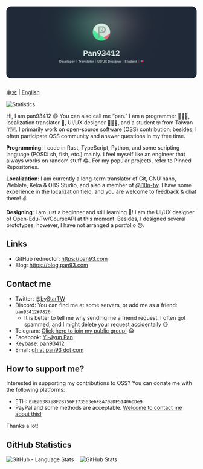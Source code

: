 # ![pan93412, a developer, translator and a UI/UX designer from 🇹🇼](components/Header/Main.svg)

[中文](./README.md) | [English](./README.en_US.md)

![Statistics](https://komarev.com/ghpvc/?username=pan93412&color=green)

Hi, I am pan93412 😄 You can also call me “pan.” I am a programmer 👨🏻‍💻, localization translator 💬, UI/UX designer 👨🏻‍🎨, and a student 🤓 from Taiwan 🇹🇼. I primarily work on open-source software (OSS) contribution; besides, I often participate OSS community and answer questions in my free time.

**Programming**: I code in Rust, TypeScript, Python, and some scripting language (POSIX sh, fish, etc.) mainly. I feel myself like an engineer that always works on random stuff 😂. For my popular projects, refer to Pinned Repositories.

**Localization**: I am currently a long-term translator of Git, GNU nano, Weblate, Keka & OBS Studio, and also a member of [@l10n-tw](https://t.me/l10n_tw). I have some experience in the localization field, and you are welcome to feedback & chat there! ✌️

**Designing**: I am just a beginner and still learning 🏃! I am the UI/UX designer of Open-Edu-Tw/CourseAPI at this moment. Besides, I designed several prototypes; however, I have not arranged a portfolio 😞.

## Links

- GitHub redirector: <https://pan93.com>
- Blog: <https://blog.pan93.com>

## Contact me

- Twitter: [@byStarTW](https://twitter.com/byStarTW)
- Discord: You can find me at some servers, or add me as a friend: `pan93412#7826`
  - It is better to tell me why sending me a friend request. I often got spammed, and I might delete your request accidentally 😢
- Telegram: [Click here to join my public group!](https://t.me/+lhsYySIpLtNmZjI1) 😂
- Facebook: [Yi-Jyun Pan](https://facebook.com/pan93412TW)
- Keybase: [pan93412](https://keybase.io/pan93412)
- Email: [gh at pan93 dot com][mail]

## How to support me?

Interested in supporting my contributions to OSS? You can donate me with the following platforms:

- ETH: `0xEa6387e8F2B756F173563e6F8A70aDF51406DDe9`
- PayPal and some methods are acceptable. [Welcome to contact me about this!][mail]

Thanks a lot!

## GitHub Statistics

<p>
    <img width="28%" src="https://github-readme-stats.vercel.app/api/top-langs/?username=pan93412&bg_color=90,DAFFEF,FCFFFD" alt="GitHub - Language Stats">
    &nbsp;&nbsp;
    <img width="67%" src="https://github-readme-stats.vercel.app/api?username=pan93412&count_private=true&show_icons=true&bg_color=90,DAFFEF,FCFFFD" alt="GitHub Stats">
</p>

[mail]: mailto:gh@pan93.com
